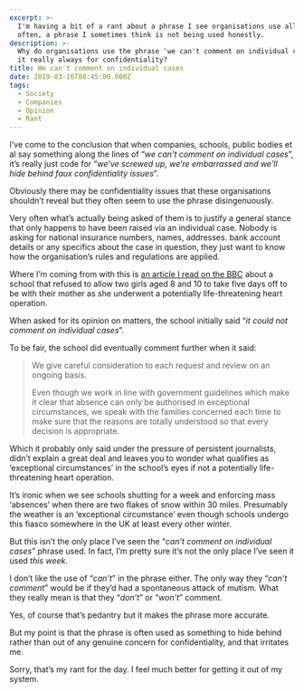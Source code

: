 ```yaml
---
excerpt: >-
  I'm having a bit of a rant about a phrase I see organisations use all too
  often, a phrase I sometimes think is not being used honestly.
description: >-
  Why do organisations use the phrase 'we can't comment on individual cases'? Is
  it really always for confidentiality?
title: We can't comment on individual cases
date: 2019-03-16T08:45:00.000Z
tags:
  - Society
  - Companies
  - Opinion
  - Rant
---
```

I’ve come to the conclusion that when companies, schools, public bodies et al say something along the lines of “_we can’t comment on individual cases_”, it’s really just code for “_we’ve screwed up, we’re embarrassed and we’ll hide behind faux confidentiality issues_”.

Obviously there may be confidentiality issues that these organisations shouldn’t reveal but they often seem to use the phrase disingenuously.

Very often what’s actually being asked of them is to justify a general stance that only happens to have been raised via an individual case.  Nobody is asking for national insurance numbers, names, addresses. bank account details or any specifics about the case in question, they just want to know how the organisation’s rules and regulations are applied.

Where I’m coming from with this is [an article I read on the BBC](https://www.bbc.co.uk/news/uk-england-lancashire-47569435) about a school that refused to allow two girls aged 8 and 10 to take five days off to be with their mother as she underwent a potentially life-threatening heart operation.

When asked for its opinion on matters, the school initially said “_it could not comment on individual cases_”.

To be fair, the school did eventually comment further when it said:

>  We give careful consideration to each request and review on an ongoing basis.
> 
> Even though we work in line with government guidelines which make it clear that absence can only be authorised in exceptional circumstances, we speak with the families concerned each time to make sure that the reasons are totally understood so that every decision is appropriate.

Which it probably only said under the pressure of persistent journalists, didn’t explain a great deal and leaves you to wonder what qualifies as ‘exceptional circumstances’ in the school’s eyes if not a potentially life-threatening heart operation. 

It’s ironic when we see schools shutting for a week and enforcing mass ‘absences’ when there are two flakes of snow within 30 miles. Presumably the weather is an ‘exceptional circumstance’ even though schools undergo this fiasco somewhere in the UK at least every other winter.

But this isn’t the only place I’ve seen the “_can’t comment on individual cases_” phrase used. In fact, I’m pretty sure it’s not the only place I’ve seen it used _this week_.

I don’t like the use of “_can’t_” in the phrase either. The only way they “_can’t comment_” would be if they’d had a spontaneous attack of mutism. What they really mean is that they “_don’t_” or “_won’t_” comment.

Yes, of course that’s pedantry but it makes the phrase more accurate.

But my point is that the phrase is often used as something to hide behind rather than out of any genuine concern for confidentiality, and that irritates me.

Sorry, that’s my rant for the day. I feel much better for getting it out of my system.

